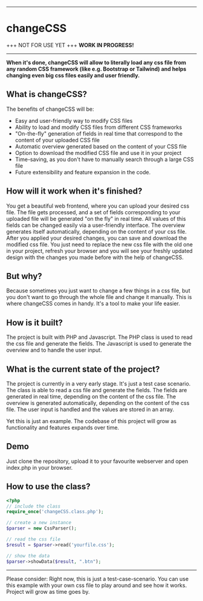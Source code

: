 
<hr>
<h1>changeCSS</h1>
+++ NOT FOR USE YET +++ <b>WORK IN PROGRESS!</b>
<hr>

<b>When it's done, changeCSS will allow to literally load any css file from any random CSS framework (like e.g. Bootstrap or Tailwind) and helps changing even big css files easily and user friendly.</b>
<h2>What is changeCSS?</h2>
The benefits of changeCSS will be:

- Easy and user-friendly way to modify CSS files
- Ability to load and modify CSS files from different CSS frameworks
- "On-the-fly" generation of fields in real time that correspond to the content of your uploaded CSS file
- Automatic overview generated based on the content of your CSS file
- Option to download the modified CSS file and use it in your project
- Time-saving, as you don't have to manually search through a large CSS file
- Future extensibility and feature expansion in the code.


<h2>How will it work when it's finished?</h2>
You get a beautiful web frontend, where you can upload your desired css file. The file gets processed, and a set of fields corresponding to your uploaded file will be generated "on the fly" in real time. All values of this fields can be changed easily via a user-friendly interface. The overview generates itself automatically, depending on the content of your css file. After you applied your desired changes, you can save and download the modified css file. You just need to replace the new css file with the old one in your project, refresh your browser and you will see your freshly updated design with the changes you made before with the help of changeCSS.

<h2>But why?</h2>
Because sometimes you just want to change a few things in a css file, but you don't want to go through the whole file and change it manually. This is where changeCSS comes in handy. It's a tool to make your life easier.

<h2>How is it built?</h2>
The project is built with PHP and Javascript. The PHP class is used to read the css file and generate the fields. The Javascript is used to generate the overview and to handle the user input.

<h2>What is the current state of the project?</h2>
The project is currently in a very early stage. It's just a test case scenario. The class is able to read a css file and generate the fields. The fields are generated in real time, depending on the content of the css file. The overview is generated automatically, depending on the content of the css file. The user input is handled and the values are stored in an array.


Yet this is just an example. The codebase of this project will grow as functionality and features expands over time.


<h2>Demo</h2>
Just clone the repository, upload it to your favourite webserver and open index.php in your browser.

<h2>How to use the class?</h2>

<!-- language: php -->

```php
<?php
// include the class
require_once('changeCSS.class.php');

// create a new instance
$parser = new CssParser();

// read the css file
$result = $parser->read('yourfile.css');

// show the data
$parser->showData($result, ".btn");
```
<hr>

Please consider: Right now, this is just a test-case-scenario. You can use this example with your own css file to play around and see how it works.
Project will grow as time goes by.

